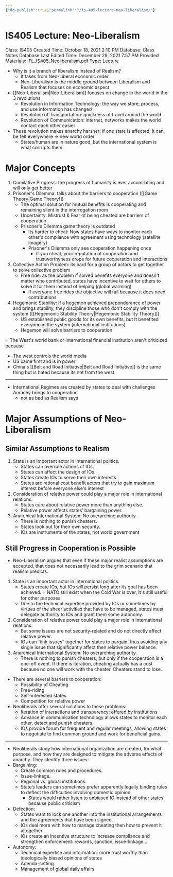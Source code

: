 ```yaml
---
{"dg-publish":true,"permalink":"/is-405-lecture-neo-liberalism/"}
---
```


# IS405 Lecture: Neo-Liberalism

Class: IS405
Created Time: October 18, 2021 2:10 PM
Database: Class Notes Database
Last Edited Time: December 29, 2021 7:57 PM
Provided Materials: IFL_IS405_Neoliberalism.pdf
Type: Lecture

- Why is it a branch of liberalism instead of Realism?
    - It takes from Neo-Liberal economic order
    - Neo-Liberalism is the middle ground between Liberalism and Realism that focuses on economic aspect
- [[Neo-Liberalism\|Neo-Liberalism]] focuses on change in the world in the 3 revolutions
    - Revolution in Information Technology: the way we store, process, and use information has changed
    - Revolution of Transportation: quickness of travel around the world
    - Revolution of Communication: internet, networks makes the world contact each other easier
- These revolution makes anarchy harsher: if one state is affected, it can be felt everywhere ⇒ new world order
    - States/human are in nature good, but the international system is what corrupts them

# Major Concepts

1. Cumilative Progress: the progress of humanity is ever accumilating and will only get better
2. Prisoner's Dilemma: talks about the barriers to cooperation ([[Game Theory\|Game Theory]])
    - The optimal solution for mutual benefits is cooperating and remaining silent in the interrogation room
    - Uncertainty: Mistrust & Fear of being cheated are barriers of cooperation
    - Prisoner's Dilemma game theory is outdated
        - Its harder to cheat: Now states have ways to monitor each other's compliance with agreement using technology (satellite imagery)
        - Prisoner's Dilemma only see cooperation happening once
            - If you cheat, your reputation of cooperation and trustworthyness drops for future cooperation and interactions
3. Collective Action Problem: its hard for a group of actors to get together to solve collective problem
    - Free ride: as the problem if solved benefits everyone and doesn't matter who contributed, states have incentive to wait for others to solve it for them instead of helping (global warming)
        - If everyone free rides the objective will fail because it does need contributions
4. Hegemonic Stability: if a hegemon achieved preponderance of power and brings stability, they discipline those who don't comply with the system ([[Hegemonic Stability Theory\|Hegemonic Stability Theory]])
    - US established public goods for its own benefits, but It benefited everyone in the system (international institutions)
    - Hegemon will solve barriers to cooperation


💡 The West's world bank or international financial institution aren't criticized because

- The west controls the world media
- US came first and is in power
- China's [[Belt and Road Initiative\|Belt and Road Initiative]] is the same thing but is hated because its not from the west


---

- International Regimes are created by states to deal with challenges Anrachy brings to cooperation
    - not as bad as Realism says

# Major Assumptions of Neo-Liberalism

## Similar Assumptions to Realism

1. State is an important actor in international politics.
    - States can overrule actions of IOs.
    - States can affect the design of IOs.
    - States create IOs to serve their own interests.
    - States are rational cost benefit actors that try to gain maximum interest before everyone else's interest
2. Consideration of relative power could play a major role in international relations.
    - States care about relative power more than anything else.
    - Relative power affects states’ bargaining power.
3. Anarchical International System: No overarching authority.
    - There is nothing to punish cheaters.
    - States look out for their own security.
    - IOs are instruments of the states, not world government

## Still Progress in Cooperation is Possible

- Neo-Liberalism argues that even if these major realist assumptions are accepted, that does not necessarily lead to the grim scenario that realism predicts.
1. State is an important actor in international politics.
    - States create IOs, but IOs will persist long after its goal has been achieved.
        💡 NATO still exist when the Cold War is over, It's still useful for other purposes
    - Due to the technical expertise provided by IOs or sometimes by virtues of the sheer activities that have to be managed, states must delegate authority to IOs and grant them some autonomy.
2. Consideration of relative power could play a major role in international relations.
    - But some issues are not security-related and do not directly affect relative power.
    - IOs can “link issues” together for states to bargain, thus avoiding any single issue that significantly affect then relative power balance.
3. Anarchical International System: No overarching authority.
    - There is nothing to punish cheaters, but only if the cooperation is a one-off event. If there is iteration, cheating actually has a cost because no one will work with the cheater. Cheaters stand to lose.
- There are several barriers to cooperation:
    - Possibility of Cheating
    - Free-riding
    - Self-interested states
    - Competition for relative power
- Neoliberals offer several solutions to these problems:
    - Iteration of interactions and transparency: offered by institutions
    - Advance in communication technology allows states to monitor each other, detect and punish cheaters.
    - IOs provide forum for frequent and regular meetings, allowing states to negotiate to find common ground and work for beneficial gains.

---

- Neoliberals study how international organization are created, for what purpose, and how they are designed to mitigate the adverse effects of anarchy. They identify three issues:
- Bargaining:
    - Create common rules and procedures.
    - Issue-linkage.
    - Regional vs. global institutions.
    - State’s leaders can sometimes prefer apparently legally binding rules to deflect the difficulties involving domestic opinion.
        - States would rather listen to unbiased IO instead of other states because public criticism
- Defection:
    - States want to lock one another into the institutional arrangements and the agreements that have been signed.
    - IOs deal more with how to manage cheating then how to prevent it altogether.
    - IOs create an incentive structure to increase compliance and strengthen enforcement: rewards, sanction, issue-linkage...
- Autonomy:
    - Technical expertise and information: more trust worthy than ideologically biased opinions of states
    - Agenda-setting.
    - Management of global daily affairs